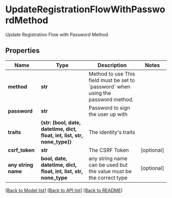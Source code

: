 # UpdateRegistrationFlowWithPasswordMethod

Update Registration Flow with Password Method

## Properties
Name | Type | Description | Notes
------------ | ------------- | ------------- | -------------
**method** | **str** | Method to use  This field must be set to &#x60;password&#x60; when using the password method. | 
**password** | **str** | Password to sign the user up with | 
**traits** | **{str: (bool, date, datetime, dict, float, int, list, str, none_type)}** | The identity&#39;s traits | 
**csrf_token** | **str** | The CSRF Token | [optional] 
**any string name** | **bool, date, datetime, dict, float, int, list, str, none_type** | any string name can be used but the value must be the correct type | [optional]

[[Back to Model list]](../README.md#documentation-for-models) [[Back to API list]](../README.md#documentation-for-api-endpoints) [[Back to README]](../README.md)


